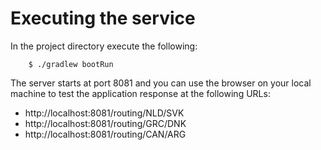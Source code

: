 # Executing the service

In the project directory execute the following:

        $ ./gradlew bootRun

The server starts at port 8081 and you can use the browser on your local machine to test the application response at the following URLs:

* http://localhost:8081/routing/NLD/SVK
* http://localhost:8081/routing/GRC/DNK
* http://localhost:8081/routing/CAN/ARG